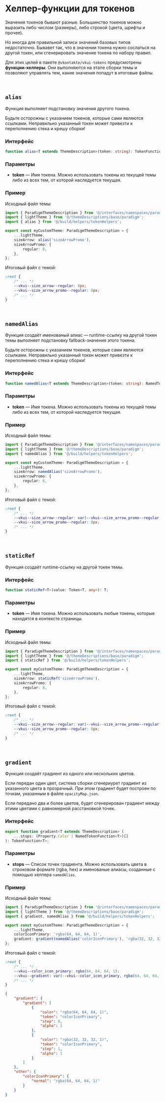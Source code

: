 # Хелпер-функции для токенов
Значения токенов бывают разные. Большинство токенов можно выразить либо числом (размеры), либо строкой (цвета, шрифты и прочее).

Но иногда для правильной записи значений базовых типов недостаточно. Бывавет так, что в значении токена нужно сослаться
на другой токен, или сгенерировать значение токена по набору правил.

Для этих целей в пакете `@vkontakte/vkui-tokens` предусмотрены **функции-хелперы**. Они выполняются на этапе
сборки темы и позволяют управлять тем, какие значения попадут в итоговые файлы.

&nbsp;

## `alias`
Функция выполняет подстановку значения другого токена.

Будьте осторожны с указанием токенов, которые сами являются ссылками.
Неправильно указанный токен может привезти к переполнению стека и крешу сборки!

### Интерфейс
```typescript
function alias<T extends ThemeDescription>(token: string): TokenFunction<T>;
```

### Параметры
* **token** &mdash; Имя токена. Можно использовать токены из текущей темы либо из всех тем, от которой наследуется текущая.

### Пример
Исходный файл темы:

```typescript
import { ParadigmThemeDescription } from '@/interfaces/namespaces/paradigm';
import { lightTheme } from '@/themeDescriptions/base/paradigm';
import { alias } from '@/build/helpers/tokenHelpers';

export const myCustomTheme: ParadigmThemeDescription = {
	...lightTheme,
    sizeArrow: alias('sizeArrowPromo'),
    sizeArrowPromo: {
        regular: 8,
    },
};
```

Итоговый файл с темой:

```css
:root {
    /* ... */
    --vkui--size_arrow--regular: 8px;
    --vkui--size_arrow_promo--regular: 8px;
    /* ... */
}
```

&nbsp;

## `namedAlias`
Функция создаёт именованый алиас &mdash; runtime-ссылку на другой токен темы выполняет подстановку
fallback-значения этого токена.

Будьте осторожны с указанием токенов, которые сами являются ссылками.
Неправильно указанный токен может привезти к переполнению стека и крешу сборки!

### Интерфейс
```typescript
function namedAlias<T extends ThemeDescription>(token: string): NamedTokenFunction<T>
```

### Параметры
* **token** &mdash; Имя токена. Можно использовать токены из текущей темы либо из всех тем, от которой наследуется текущая.

### Пример
Исходный файл темы:

```typescript
import { ParadigmThemeDescription } from '@/interfaces/namespaces/paradigm';
import { lightTheme } from '@/themeDescriptions/base/paradigm';
import { namedAlias } from '@/build/helpers/tokenHelpers';

export const myCustomTheme: ParadigmThemeDescription = {
	...lightTheme,
    sizeArrow: namedAlias('sizeArrowPromo'),
    sizeArrowPromo: {
        regular: 8,
    },
};
```

Итоговый файл с темой:

```css
:root {
    /* ... */
    --vkui--size_arrow--regular: var(--vkui--size_arrow_promo--regular, 8px);
    --vkui--size_arrow_promo--regular: 8px;
    /* ... */
}
```

&nbsp;

## `staticRef`
Функция создаёт runtime-ссылку на другой токен темы.

### Интерфейс
```typescript
function staticRef<T>(value: Token<T, any>): T;
```

### Параметры
* **token** &mdash; Имя токена. Можно использовать любые токены, которые находятся в контексте страницы.

### Пример
Исходный файл темы:

```typescript
import { ParadigmThemeDescription } from '@/interfaces/namespaces/paradigm';
import { lightTheme } from '@/themeDescriptions/base/paradigm';
import { staticRef } from '@/build/helpers/tokenHelpers';

export const myCustomTheme: ParadigmThemeDescription = {
	...lightTheme,
    sizeArrow: staticRef('sizeArrowPromo'),
    sizeArrowPromo: {
        regular: 8,
    },
};
```

Итоговый файл с темой:

```css
:root {
    /* ... */
    --vkui--size_arrow--regular: var(--vkui--size_arrow_promo--regular);
    --vkui--size_arrow_promo--regular: 8px;
    /* ... */
}
```

&nbsp;

## `gradient`
Функция создаёт градиент из одного или нескольких цветов.

Если передан один цвет, система сборки сгенериурет градиент из указанного цвета в прозрачный. При этом
градиент будет построен по точкам, указанным в файле `opacityMap.json`.

Если передано два и более цветов, будет сгенерирован градиент между этими цветами с равномерной расстановкой точек.

### Интерфейс
```typescript
export function gradient<T extends ThemeDescription> (
	...stops: (Property.Color | NamedTokenFunction<T>)[]
): TokenFunction<T>;
```

### Параметры
* **stops** &mdash; Список точек градиента. Можно использовать цвета в строковом формате (rgba, hex) и именованые
  алиасы, созданные с помощью хелпера `namedAlias`.

### Пример
Исходный файл темы:

```typescript
import { ParadigmThemeDescription } from '@/interfaces/namespaces/paradigm';
import { lightTheme } from '@/themeDescriptions/base/paradigm';
import { gradient, namedAlias } from '@/build/helpers/tokenHelpers';

export const myCustomTheme: ParadigmThemeDescription = {
	...lightTheme,
    colorIconPrimary: 'rgba(64, 64, 64, 1)',
    gradient: gradient(namedAlias('colorIconPrimary'), 'rgba(32, 32, 32, 1)'),
};
```

Итоговый файл с темой:

```css
:root {
    /* ... */
    --vkui--color_icon_primary: rgba(64, 64, 64, 1);
    --vkui--gradient: var(--vkui--color_icon_primary, rgba(64, 64, 64, 1)) 0%, rgba(32, 32, 32, 1) 100%;
    /* ... */
}
```

```json
{
    "gradient": {
        "gradient": [
            {
                "color": "rgba(64, 64, 64, 1)",
                "token": "colorIconPrimary",
                "step": 0,
                "alpha": 1
            },
            {
                "color": "rgba(32, 32, 32, 1)",
                "token": "colorIconPrimary",
                "step": 1,
                "alpha": 1
            }
        ]
    },
    "other": {
        "colorIconPrimary": {
            "normal": "rgba(64, 64, 64, 1)"
        }
    }
}
```